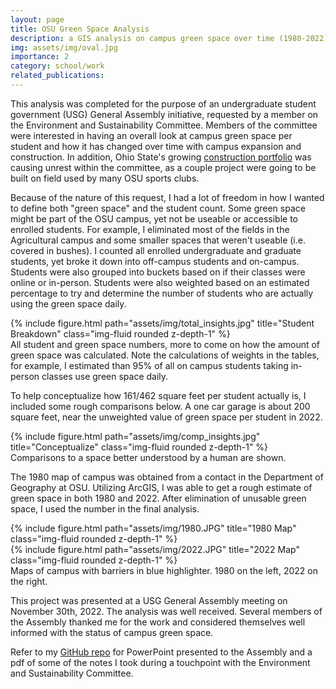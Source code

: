 ```yaml
---
layout: page
title: OSU Green Space Analysis
description: a GIS analysis on campus green space over time (1980-2022)
img: assets/img/oval.jpg
importance: 2
category: school/work
related_publications:
---
```


This analysis was completed for the purpose of an undergraduate student government (USG) General Assembly initiative, requested by a member on the Environment and Sustainability Committee. Members of the committee were interested in having an overall look at campus green space per student and how it has changed over time with campus expansion and construction. In addition, Ohio State's growing <a href="https://www.nbc4i.com/news/local-news/ohio-state-university/where-ohio-states-3-3-billion-construction-projects-stand/">construction portfolio</a> was causing unrest within the committee, as a couple project were going to be built on field used by many OSU sports clubs. 

Because of the nature of this request, I had a lot of freedom in how I wanted to define both "green space" and the student count. Some green space might be part of the OSU campus, yet not be useable or accessible to enrolled students. For example, I eliminated most of the fields in the Agricultural campus and some smaller spaces that weren't useable (i.e. covered in bushes). I counted all enrolled undergraduate and graduate students, yet broke it down into off-campus students and on-campus. Students were also grouped into buckets based on if their classes were online or in-person. Students were also weighted based on an estimated percentage to try and determine the number of students who are actually using the green space daily.

<div class="row">
    <div class="col-sm mt-3 mt-md-0">
        {% include figure.html path="assets/img/total_insights.jpg" title="Student Breakdown" class="img-fluid rounded z-depth-1" %}
    </div>
</div>
<div class="caption">
    All student and green space numbers, more to come on how the amount of green space was calculated. Note the calculations of weights in the tables, for example, I estimated than 95% of all on campus students taking in-person classes use green space daily.
</div>

To help conceptualize how 161/462 square feet per student actually is, I included some rough comparisons below. A one car garage is about 200 square feet, near the unweighted value of green space per student in 2022.

<div class="row">
    <div class="col-sm mt-3 mt-md-0">
        {% include figure.html path="assets/img/comp_insights.jpg" title="Conceptualize" class="img-fluid rounded z-depth-1" %}
    </div>
</div>
<div class="caption">
    Comparisons to a space better understood by a human are shown. 
</div>

The 1980 map of campus was obtained from a contact in the Department of Geography at OSU. Utilizing ArcGIS, I was able to get a rough estimate of green space in both 1980 and 2022. After elimination of unusable green space, I used the number in the final analysis. 

<div class="row">
    <div class="col-sm mt-3 mt-md-0">
        {% include figure.html path="assets/img/1980.JPG" title="1980 Map" class="img-fluid rounded z-depth-1" %}
    </div>
    <div class="col-sm mt-3 mt-md-0">
        {% include figure.html path="assets/img/2022.JPG" title="2022 Map" class="img-fluid rounded z-depth-1" %}
    </div>
</div>
<div class="caption">
    Maps of campus with barriers in blue highlighter. 1980 on the left, 2022 on the right. 
</div>

This project was presented at a USG General Assembly meeting on November 30th, 2022. The analysis was well received. Several members of the Assembly thanked me for the work and considered themselves well informed with the status of campus green space.

Refer to my <a href="https://github.com/shall0ts/Projects">GitHub repo</a> for PowerPoint presented to the Assembly and a pdf of some of the notes I took during a touchpoint with the Environment and Sustainability Committee.
